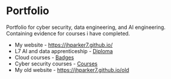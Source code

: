 # Portfolio
Portfolio for cyber security, data engineering, and AI engineering.
Containing evidence for courses i have completed.

- My website - https://jhparker7.github.io/
- L7 AI and data apprenticeship - [Diploma](courses/L7_AI_data_apprenticeship/readme.md)
- Cloud courses - [Badges](courses/AWS/readme.md)
- Cyber security courses - [Courses](courses/cyber_security/readme.md)
- My old website - https://jhparker7.github.io/old
